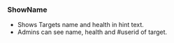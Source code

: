 ### ShowName

* Shows Targets name and health in hint text.
* Admins can see name, health and #userid of target.
